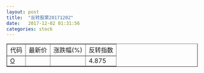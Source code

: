 ```yaml
---
layout: post
title:  "反转股票20171202"
date:   2017-12-02 01:31:56
categories: stock
---
```


<script type="text/javascript">
var stockList = []
stockList.push('gb_o');
</script>

<table border="1">
 <tr>
 <td>代码</td>
  <td>最新价</td>
  <td>涨跌幅(%)</td>
 <td>反转指数</td>
</tr>
  <tr id="o"><td><a href="http://stock.finance.sina.com.cn/usstock/quotes/O.html" target="_blank">O</a></td><td></td><td></td><td>4.875</td></tr>
</table>
